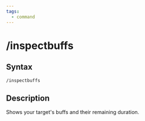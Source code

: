```yaml
---
tags:
  - command
---
```


# /inspectbuffs

## Syntax

<!--cmd-syntax-start-->
```eqcommand
/inspectbuffs
```
<!--cmd-syntax-end-->

## Description

<!--cmd-desc-start-->
Shows your target's buffs and their remaining duration.
<!--cmd-desc-end-->